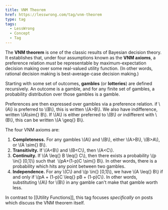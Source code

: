 ```yaml
---
title: VNM Theorem
href: https://lesswrong.com/tag/vnm-theorem
type: tag
tags:
  - LessWrong
  - Concept
  - Tag
---
```


The **VNM theorem** is one of the classic results of Bayesian decision theory. It establishes that, under four assumptions known as the **VNM axioms**, a preference relation *must* be representable by maximum-expectation decision making over some real-valued utility function. (In other words, rational decision making is best-average-case decision making.)

Starting with some set of outcomes, **gambles** (or **lotteries**) are defined recursively. An outcome is a gamble, and for any finite set of gambles, a probability distribution over those gambles is a gamble.

Preferences are then expressed over gambles via a preference relation. if \\(A\\) is preferred to \\(B\\), this is written \\(A>B\\). We also have indifference, written \\(A\\sim{} B\\). If \\(A\\) is either preferred to \\(B\\) *or* indifferent with \\(B\\), this can be written \\(A \\geq{} B\\).

The four VNM axioms are:

1.  **Completeness.** For any gambles \\(A\\) and \\(B\\), either \\(A>B\\), \\(B>A\\), or \\(A \\sim{} B\\).
2.  **Transitivity.** If \\(A<B\\) and \\(B<C\\), then \\(A<C\\).
3.  **Continuity.** If \\(A \\leq{} B \\leq{} C\\), then there exists a probability \\(p \\in{} \[0,1\]\\) such that  \\(pA+(1-p)C \\sim{} B\\). In other words, there is a probability which hits any point between two gambles.
4.  **Independence.** For any \\(C\\) and \\(p \\in{} \[0,1\]\\), we have \\(A \\leq{} B\\) if and only if \\(pA + (1-p)C \\leq{} pB + (1-p)C\\). In other words, substituting \\(A\\) for \\(B\\) in any gamble can't make that gamble worth less.

In contrast to [[Utility Functions]], this tag focuses *specifically* on posts which discuss the VNM theorem itself.